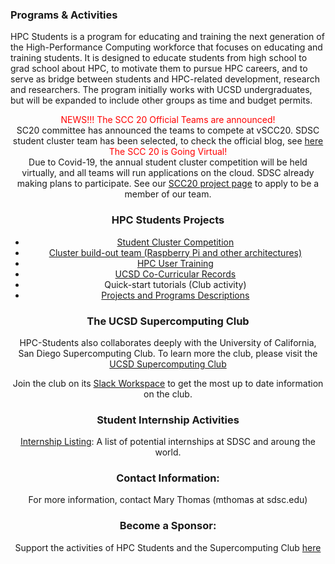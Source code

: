 ### Programs & Activities
<p>
HPC Students is a program for educating and training the next generation of the High-Performance Computing workforce that focuses on educating and training students. It is designed to educate students from high school to grad school about HPC, to motivate them to pursue HPC careers, and to serve as bridge between students and HPC-related development, research and researchers. The program initially works with UCSD undergraduates, but will be expanded to include other groups as time and budget permits.  </p>
<center>
<font color="red">NEWS!!! The SCC 20 Official Teams are announced!</font><br>
SC20 committee has announced the teams to compete at vSCC20. SDSC student cluster team has been selected, to check the official blog, see <a href="https://sc20.supercomputing.org/2020/09/04/global-lineup-will-compete-at-scs-first-virtual-student-cluster-competition">here<a/>


<center>
<font color="red"> The SCC 20 is Going Virtual!</font><br>
Due to Covid-19, the annual student cluster competition will be held virtually, and all
teams will run applications on the cloud.
 SDSC already making plans to participate. See our <a href="https://hpc-students.sdsc.edu/scc.html">SCC20 project page</a> to apply to be a member of our team.


<p> </p>

### HPC Students Projects
* [Student Cluster Competition](https://hpc-students.sdsc.edu/scc20/index.html)
* [Cluster build-out team (Raspberry Pi and other architectures)](https://hpc-students.sdsc.edu/pi_proj.html)
* [HPC User Training](https://hpc-students.sdsc.edu/hpc-training.html)
* [UCSD Co-Curricular Records](https://hpc-students.sdsc.edu/sdsc-ccr-program.html)
* Quick-start tutorials (Club activity)
* [Projects and Programs Descriptions](https://hpc-students.sdsc.edu/projs.html)

### The UCSD Supercomputing Club

HPC-Students also collaborates deeply with the University of California, San Diego Supercomputing Club. To learn more the club, please visit the [UCSD Supercomputing Club](https://hpc-students.sdsc.edu/supercomputing_club.html)
<br>

Join the club on its [Slack Workspace](https://hpcstudentsatsdsc.slack.com) to get the most up to date information on the club.

### Student Internship Activities
[Internship Listing](internship_listing.html): A list of potential internships at SDSC and aroung the world.

### Contact Information:

For more information, contact Mary Thomas (mthomas at sdsc.edu)

### Become a Sponsor:
Support the activities of HPC Students and the Supercomputing Club [here](https://espi.ucsd.edu/make-a-gift?id=e4cddf78-4e99-462b-93ac-ffbea5886c5a)
